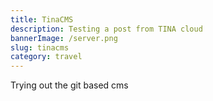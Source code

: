 ```yaml
---
title: TinaCMS
description: Testing a post from TINA cloud
bannerImage: /server.png
slug: tinacms
category: travel
---
```


Trying out the git based cms
